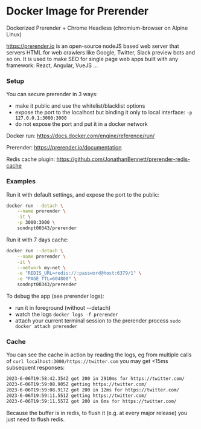 # Docker Image for Prerender

Dockerized Prerender + Chrome Headless (chromium-browser on Alpine Linux)

https://prerender.io is an open-source nodeJS based web server that servers HTML for web crawlers like Google, Twitter, Slack preview bots and so on. It is used to make SEO for single page web apps built with any framework: React, Angular, VueJS ...

### Setup
You can secure prerender in 3 ways:
* make it public and use the whitelist/blacklist options
* expose the port to the localhost but binding it only to local interface: `-p 127.0.0.1:3000:3000`
* do not expose the port and put it in a docker network

Docker run: https://docs.docker.com/engine/reference/run/

Prerender: https://prerender.io/documentation

Redis cache plugin: https://github.com/JonathanBennett/prerender-redis-cache

### Examples

Run it with default settings, and expose the port to the public:
```bash
docker run --detach \
    --name prerender \
    -it \
    -p 3000:3000 \
    sondnpt00343/prerender
```

Run it with 7 days cache:

```bash
docker run --detach \
    --name prerender \
    -it \
    --network my-net \
    -e "REDIS_URL=redis://:password@host:6379/1" \
    -e "PAGE_TTL=604800" \
    sondnpt00343/prerender
```

To debug the app (see prerender logs):
* run it in foreground (without --detach)
* watch the logs `docker logs -f prerender`
* attach your current terminal session to the prerender process `sudo docker attach prerender`

### Cache

You can see the cache in action by reading the logs, eg from multiple calls of `curl localhost:3000/https://twitter.com` you may get <15ms subsequent responses:

```bash
2023-6-06T19:58:42.354Z got 200 in 2910ms for https://twitter.com/
2023-6-06T19:59:08.905Z getting https://twitter.com/
2023-6-06T19:59:08.917Z got 200 in 12ms for https://twitter.com/
2023-6-06T19:59:11.551Z getting https://twitter.com/
2023-6-06T19:59:11.557Z got 200 in 6ms for https://twitter.com/
```

Because the buffer is in redis, to flush it (e.g. at every major release) you just need to flush redis.
